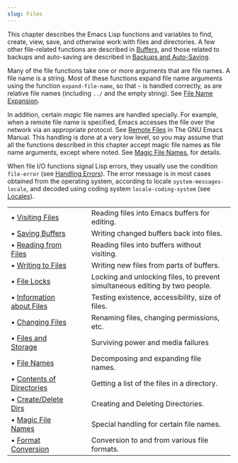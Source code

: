 ```yaml
---
slug: Files
---
```


This chapter describes the Emacs Lisp functions and variables to find, create, view, save, and otherwise work with files and directories. A few other file-related functions are described in [Buffers](/docs/elisp/Buffers), and those related to backups and auto-saving are described in [Backups and Auto-Saving](/docs/elisp/Backups-and-Auto_002dSaving).

Many of the file functions take one or more arguments that are file names. A file name is a string. Most of these functions expand file name arguments using the function `expand-file-name`, so that `~` is handled correctly, as are relative file names (including `../` and the empty string). See [File Name Expansion](/docs/elisp/File-Name-Expansion).

In addition, certain *magic* file names are handled specially. For example, when a remote file name is specified, Emacs accesses the file over the network via an appropriate protocol. See [Remote Files](https://www.gnu.org/software/emacs/manual/html_mono/emacs.html#Remote-Files) in The GNU Emacs Manual. This handling is done at a very low level, so you may assume that all the functions described in this chapter accept magic file names as file name arguments, except where noted. See [Magic File Names](/docs/elisp/Magic-File-Names), for details.

When file I/O functions signal Lisp errors, they usually use the condition `file-error` (see [Handling Errors](/docs/elisp/Handling-Errors)). The error message is in most cases obtained from the operating system, according to locale `system-messages-locale`, and decoded using coding system `locale-coding-system` (see [Locales](/docs/elisp/Locales)).

|                                                                  |    |                                                                             |
| :--------------------------------------------------------------- | -- | :-------------------------------------------------------------------------- |
| • [Visiting Files](/docs/elisp/Visiting-Files)                   |    | Reading files into Emacs buffers for editing.                               |
| • [Saving Buffers](/docs/elisp/Saving-Buffers)                   |    | Writing changed buffers back into files.                                    |
| • [Reading from Files](/docs/elisp/Reading-from-Files)           |    | Reading files into buffers without visiting.                                |
| • [Writing to Files](/docs/elisp/Writing-to-Files)               |    | Writing new files from parts of buffers.                                    |
| • [File Locks](/docs/elisp/File-Locks)                           |    | Locking and unlocking files, to prevent simultaneous editing by two people. |
| • [Information about Files](/docs/elisp/Information-about-Files) |    | Testing existence, accessibility, size of files.                            |
| • [Changing Files](/docs/elisp/Changing-Files)                   |    | Renaming files, changing permissions, etc.                                  |
| • [Files and Storage](/docs/elisp/Files-and-Storage)             |    | Surviving power and media failures                                          |
| • [File Names](/docs/elisp/File-Names)                           |    | Decomposing and expanding file names.                                       |
| • [Contents of Directories](/docs/elisp/Contents-of-Directories) |    | Getting a list of the files in a directory.                                 |
| • [Create/Delete Dirs](/docs/elisp/Create_002fDelete-Dirs)       |    | Creating and Deleting Directories.                                          |
| • [Magic File Names](/docs/elisp/Magic-File-Names)               |    | Special handling for certain file names.                                    |
| • [Format Conversion](/docs/elisp/Format-Conversion)             |    | Conversion to and from various file formats.                                |
